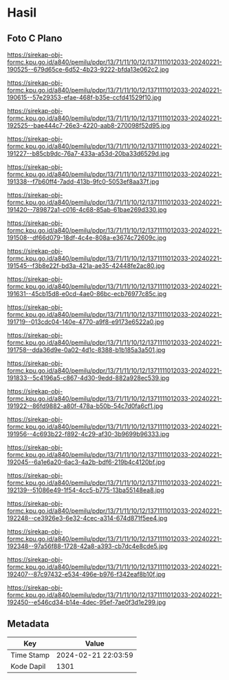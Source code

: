 # Hasil

## Foto C Plano

https://sirekap-obj-formc.kpu.go.id/a840/pemilu/pdpr/13/71/11/10/12/1371111012033-20240221-190525--679d65ce-6d52-4b23-9222-bfda13e062c2.jpg

https://sirekap-obj-formc.kpu.go.id/a840/pemilu/pdpr/13/71/11/10/12/1371111012033-20240221-190615--57e29353-efae-468f-b35e-ccfd41529f10.jpg

https://sirekap-obj-formc.kpu.go.id/a840/pemilu/pdpr/13/71/11/10/12/1371111012033-20240221-192525--bae444c7-26e3-4220-aab8-270098f52d95.jpg

https://sirekap-obj-formc.kpu.go.id/a840/pemilu/pdpr/13/71/11/10/12/1371111012033-20240221-191227--b85cb9dc-76a7-433a-a53d-20ba33d6529d.jpg

https://sirekap-obj-formc.kpu.go.id/a840/pemilu/pdpr/13/71/11/10/12/1371111012033-20240221-191338--f7b60ff4-7add-413b-9fc0-5053ef8aa37f.jpg

https://sirekap-obj-formc.kpu.go.id/a840/pemilu/pdpr/13/71/11/10/12/1371111012033-20240221-191420--789872a1-c016-4c68-85ab-61bae269d330.jpg

https://sirekap-obj-formc.kpu.go.id/a840/pemilu/pdpr/13/71/11/10/12/1371111012033-20240221-191508--df66d079-18df-4c4e-808a-e3674c72609c.jpg

https://sirekap-obj-formc.kpu.go.id/a840/pemilu/pdpr/13/71/11/10/12/1371111012033-20240221-191545--f3b8e22f-bd3a-421a-ae35-42448fe2ac80.jpg

https://sirekap-obj-formc.kpu.go.id/a840/pemilu/pdpr/13/71/11/10/12/1371111012033-20240221-191631--45cb15d8-e0cd-4ae0-86bc-ecb76977c85c.jpg

https://sirekap-obj-formc.kpu.go.id/a840/pemilu/pdpr/13/71/11/10/12/1371111012033-20240221-191719--013cdc04-140e-4770-a9f8-e9173e6522a0.jpg

https://sirekap-obj-formc.kpu.go.id/a840/pemilu/pdpr/13/71/11/10/12/1371111012033-20240221-191758--dda36d9e-0a02-4d1c-8388-b1b185a3a501.jpg

https://sirekap-obj-formc.kpu.go.id/a840/pemilu/pdpr/13/71/11/10/12/1371111012033-20240221-191833--5c4196a5-c867-4d30-9edd-882a928ec539.jpg

https://sirekap-obj-formc.kpu.go.id/a840/pemilu/pdpr/13/71/11/10/12/1371111012033-20240221-191922--86fd9882-a80f-478a-b50b-54c7d0fa6cf1.jpg

https://sirekap-obj-formc.kpu.go.id/a840/pemilu/pdpr/13/71/11/10/12/1371111012033-20240221-191956--4c693b22-f892-4c29-af30-3b9699b96333.jpg

https://sirekap-obj-formc.kpu.go.id/a840/pemilu/pdpr/13/71/11/10/12/1371111012033-20240221-192045--6a1e6a20-6ac3-4a2b-bdf6-219b4c4120bf.jpg

https://sirekap-obj-formc.kpu.go.id/a840/pemilu/pdpr/13/71/11/10/12/1371111012033-20240221-192139--51086e49-1f54-4cc5-b775-13ba55148ea8.jpg

https://sirekap-obj-formc.kpu.go.id/a840/pemilu/pdpr/13/71/11/10/12/1371111012033-20240221-192248--ce3926e3-6e32-4cec-a314-674d871f5ee4.jpg

https://sirekap-obj-formc.kpu.go.id/a840/pemilu/pdpr/13/71/11/10/12/1371111012033-20240221-192348--97a56f88-1728-42a8-a393-cb7dc4e8cde5.jpg

https://sirekap-obj-formc.kpu.go.id/a840/pemilu/pdpr/13/71/11/10/12/1371111012033-20240221-192407--87c97432-e534-496e-b976-f342eaf8b10f.jpg

https://sirekap-obj-formc.kpu.go.id/a840/pemilu/pdpr/13/71/11/10/12/1371111012033-20240221-192450--e546cd34-b14e-4dec-95ef-7ae0f3d1e299.jpg


## Metadata

| Key        | Value               |
| ---------- | ------------------- |
| Time Stamp | 2024-02-21 22:03:59 |
| Kode Dapil | 1301                |



